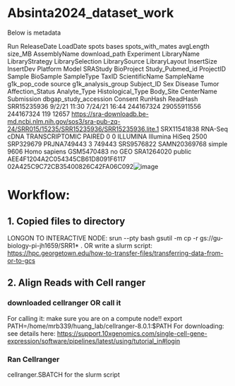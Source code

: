 # Absinta2024_dataset_work
Below is metadata

Run	ReleaseDate	LoadDate	spots	bases	spots_with_mates	avgLength	size_MB	AssemblyName	download_path	Experiment	LibraryName	LibraryStrategy	LibrarySelection	LibrarySource	LibraryLayout	InsertSize	InsertDev	Platform	Model	SRAStudy	BioProject	Study_Pubmed_id	ProjectID	Sample	BioSample	SampleType	TaxID	ScientificName	SampleName	g1k_pop_code	source	g1k_analysis_group	Subject_ID	Sex	Disease	Tumor	Affection_Status	Analyte_Type	Histological_Type	Body_Site	CenterName	Submission	dbgap_study_accession	Consent	RunHash	ReadHash
SRR15235936	9/2/21 11:30	7/24/21 16:44	244167324	29055911556	244167324	119	12657		https://sra-downloadb.be-md.ncbi.nlm.nih.gov/sos3/sra-pub-zq-24/SRR015/15235/SRR15235936/SRR15235936.lite.1	SRX11541838		RNA-Seq	cDNA	TRANSCRIPTOMIC	PAIRED	0	0	ILLUMINA	Illumina HiSeq 2500	SRP329679	PRJNA749443	3	749443	SRS9576822	SAMN20369768	simple	9606	Homo sapiens	GSM5470483							no					GEO	SRA1264020		public	AEE4F1204A2C054345CB61D8091F6117	02A425C9C72CB35400826C42FA06C092![image](https://github.com/user-attachments/assets/2c9313e3-47f1-4d80-9b0e-a6acc0a0afc2)

# Workflow:

## 1. Copied files to directory 
LONGON TO INTERACTIVE NODE: srun --pty bash
gsutil -m cp -r gs://gu-biology-pi-jh1659/SRR1* .
OR write a slurm script: https://hpc.georgetown.edu/how-to-transfer-files/transferring-data-from-or-to-gcs

## 2. Align Reads with Cell ranger

### downloaded cellranger OR call it
For calling it:
make sure you are on a compute node!!
export PATH=/home/mrb339/huang_lab/cellranger-8.0.1:$PATH
For downloading:
see details here: https://support.10xgenomics.com/single-cell-gene-expression/software/pipelines/latest/using/tutorial_in#login

### Ran Cellranger 
cellranger.SBATCH for the slurm script

